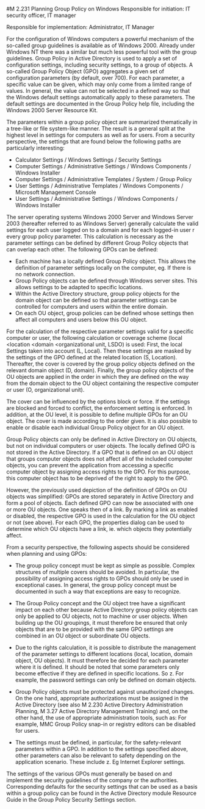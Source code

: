 #M 2.231 Planning Group Policy on Windows
Responsible for initiation: IT security officer, IT manager

Responsible for implementation: Administrator, IT Manager

For the configuration of Windows computers a powerful mechanism of the so-called group guidelines is available as of Windows 2000. Already under Windows NT there was a similar but much less powerful tool with the group guidelines. Group Policy in Active Directory is used to apply a set of configuration settings, including security settings, to a group of objects. A so-called Group Policy Object (GPO) aggregates a given set of configuration parameters (by default, over 700). For each parameter, a specific value can be given, which may only come from a limited range of values. In general, the value can not be selected in a defined way so that the Windows default settings automatically apply to these parameters. The default settings are documented in the Group Policy help file, including the Windows 2000 Server Resource Kit.

The parameters within a group policy object are summarized thematically in a tree-like or file system-like manner. The result is a general split at the highest level in settings for computers as well as for users. From a security perspective, the settings that are found below the following paths are particularly interesting:

* Calculator Settings / Windows Settings / Security Settings
* Computer Settings / Administrative Settings / Windows Components / Windows Installer
* Computer Settings / Administrative Templates / System / Group Policy
* User Settings / Administrative Templates / Windows Components / Microsoft Management Console
* User Settings / Administrative Settings / Windows Components / Windows Installer


The server operating systems Windows 2000 Server and Windows Server 2003 (hereafter referred to as Windows Server) generally calculate the valid settings for each user logged on to a domain and for each logged-in user r every group policy parameter. This calculation is necessary as the parameter settings can be defined by different Group Policy objects that can overlap each other. The following GPOs can be defined:

* Each machine has a locally defined Group Policy object. This allows the definition of parameter settings locally on the computer, eg. If there is no network connection.
* Group Policy objects can be defined through Windows server sites. This allows settings to be adapted to specific locations.
* Within the Active Directory structure, group policy objects for the domain object can be defined so that parameter settings can be controlled for computers and users within the entire domain.
* On each OU object, group policies can be defined whose settings then affect all computers and users below this OU object.


For the calculation of the respective parameter settings valid for a specific computer or user, the following calculation or coverage scheme (local <location <domain <organizational unit, LSDO) is used: First, the local Settings taken into account (L, Local). Then these settings are masked by the settings of the GPO defined at the related location (S, Location). Thereafter, the cover is covered by the group policy objects defined on the relevant domain object (D, domain). Finally, the group policy objects of the OU objects are applied in the order in which they are defined on the way from the domain object to the OU object containing the respective computer or user (O, organizational unit).

The cover can be influenced by the options block or force. If the settings are blocked and forced to conflict, the enforcement setting is enforced. In addition, at the OU level, it is possible to define multiple GPOs for an OU object. The cover is made according to the order given. It is also possible to enable or disable each individual Group Policy object for an OU object.

Group Policy objects can only be defined in Active Directory on OU objects, but not on individual computers or user objects. The locally defined GPO is not stored in the Active Directory. If a GPO that is defined on an OU object that groups computer objects does not affect all of the included computer objects, you can prevent the application from accessing a specific computer object by assigning access rights to the GPO. For this purpose, this computer object has to be deprived of the right to apply to the GPO.

However, the previously used depiction of the definition of GPOs on OU objects was simplified: GPOs are stored separately in Active Directory and form a pool of objects. Each defined GPO can now be associated with one or more OU objects. One speaks then of a link. By marking a link as enabled or disabled, the respective GPO is used in the calculation for the OU object or not (see above). For each GPO, the properties dialog can be used to determine which OU objects have a link, ie. which objects they potentially affect.

From a security perspective, the following aspects should be considered when planning and using GPOs:

* The group policy concept must be kept as simple as possible. Complex structures of multiple covers should be avoided. In particular, the possibility of assigning access rights to GPOs should only be used in exceptional cases. In general, the group policy concept must be documented in such a way that exceptions are easy to recognize.


* The Group Policy concept and the OU object tree have a significant impact on each other because Active Directory group policy objects can only be applied to OU objects, not to machine or user objects. When building up the OU groupings, it must therefore be ensured that only objects that are to be provided with the same GPO settings are combined in an OU object or subordinate OU objects.


* Due to the rights calculation, it is possible to distribute the management of the parameter settings to different locations (local, location, domain object, OU objects). It must therefore be decided for each parameter where it is defined. It should be noted that some parameters only become effective if they are defined in specific locations. So z. For example, the password settings can only be defined on domain objects.


* Group Policy objects must be protected against unauthorized changes. On the one hand, appropriate authorizations must be assigned in the Active Directory (see also M 2.230 Active Directory Administration Planning, M 3.27 Active Directory Management Training) and, on the other hand, the use of appropriate administration tools, such as: For example, MMC Group Policy snap-in or registry editors can be disabled for users.


* The settings must be defined, in particular, for the safety-relevant parameters within a GPO. In addition to the settings specified above, other parameters can also be relevant to safety depending on the application scenario. These include z. Eg Internet Explorer settings.


The settings of the various GPOs must generally be based on and implement the security guidelines of the company or the authorities. Corresponding defaults for the security settings that can be used as a basis within a group policy can be found in the Active Directory module Resource Guide in the Group Policy Security Settings section.



